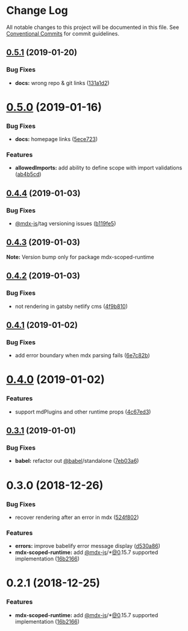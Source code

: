 # Change Log

All notable changes to this project will be documented in this file.
See [Conventional Commits](https://conventionalcommits.org) for commit guidelines.

## [0.5.1](https://github.com/buz-zard/gatsby-mdx/tree/master/packages/mdx-scoped-runtime/compare/mdx-scoped-runtime@0.5.0...mdx-scoped-runtime@0.5.1) (2019-01-20)

### Bug Fixes

- **docs:** wrong repo & git links ([131a1d2](https://github.com/buz-zard/gatsby-mdx/tree/master/packages/mdx-scoped-runtime/commit/131a1d2))

# [0.5.0](https://github.com/buz-zard/gatsby-mdx/blob/master/packages/mdx-scoped-runtime/compare/mdx-scoped-runtime@0.4.4...mdx-scoped-runtime@0.5.0) (2019-01-16)

### Bug Fixes

- **docs:** homepage links ([5ece723](https://github.com/buz-zard/gatsby-mdx/blob/master/packages/mdx-scoped-runtime/commit/5ece723))

### Features

- **allowedImports:** add ability to define scope with import validations ([ab4b5cd](https://github.com/buz-zard/gatsby-mdx/blob/master/packages/mdx-scoped-runtime/commit/ab4b5cd))

## [0.4.4](https://github.com/buz-zard/gatsby-mdx/blob/master/packages/mdx-scoped-runtime/compare/mdx-scoped-runtime@0.4.3...mdx-scoped-runtime@0.4.4) (2019-01-03)

### Bug Fixes

- [@mdx-js](https://github.com/mdx-js)/tag versioning issues ([b119fe5](https://github.com/buz-zard/gatsby-mdx/blob/master/packages/mdx-scoped-runtime/commit/b119fe5))

## [0.4.3](https://github.com/buz-zard/gatsby-mdx/blob/master/packages/mdx-scoped-runtime/compare/mdx-scoped-runtime@0.4.2...mdx-scoped-runtime@0.4.3) (2019-01-03)

**Note:** Version bump only for package mdx-scoped-runtime

## [0.4.2](https://github.com/buz-zard/gatsby-mdx/blob/master/packages/mdx-scoped-runtime/compare/mdx-scoped-runtime@0.4.1...mdx-scoped-runtime@0.4.2) (2019-01-03)

### Bug Fixes

- not rendering in gatsby netlify cms ([4f9b810](https://github.com/buz-zard/gatsby-mdx/blob/master/packages/mdx-scoped-runtime/commit/4f9b810))

## [0.4.1](https://github.com/buz-zard/gatsby-mdx/blob/master/packages/mdx-scoped-runtime/compare/mdx-scoped-runtime@0.4.0...mdx-scoped-runtime@0.4.1) (2019-01-02)

### Bug Fixes

- add error boundary when mdx parsing fails ([6e7c82b](https://github.com/buz-zard/gatsby-mdx/blob/master/packages/mdx-scoped-runtime/commit/6e7c82b))

# [0.4.0](https://github.com/buz-zard/gatsby-mdx/blob/master/packages/mdx-scoped-runtime/compare/mdx-scoped-runtime@0.3.1...mdx-scoped-runtime@0.4.0) (2019-01-02)

### Features

- support mdPlugins and other runtime props ([4c67ed3](https://github.com/buz-zard/gatsby-mdx/blob/master/packages/mdx-scoped-runtime/commit/4c67ed3))

## [0.3.1](https://github.com/buz-zard/gatsby-mdx/blob/master/packages/mdx-scoped-runtime/compare/mdx-scoped-runtime@0.3.0...mdx-scoped-runtime@0.3.1) (2019-01-01)

### Bug Fixes

- **babel:** refactor out [@babel](https://github.com/babel)/standalone ([7eb03a6](https://github.com/buz-zard/gatsby-mdx/blob/master/packages/mdx-scoped-runtime/commit/7eb03a6))

# 0.3.0 (2018-12-26)

### Bug Fixes

- recover rendering after an error in mdx ([524f802](https://github.com/buz-zard/gatsby-mdx/blob/master/packages/mdx-scoped-runtime/commit/524f802))

### Features

- **errors:** improve babelify error message display ([d530a86](https://github.com/buz-zard/gatsby-mdx/blob/master/packages/mdx-scoped-runtime/commit/d530a86))
- **mdx-scoped-runtime:** add [@mdx-js](https://github.com/mdx-js)/\*[@0](https://github.com/0).15.7 supported implementation ([16b2166](https://github.com/buz-zard/gatsby-mdx/blob/master/packages/mdx-scoped-runtime/commit/16b2166))

# 0.2.1 (2018-12-25)

### Features

- **mdx-scoped-runtime:** add [@mdx-js](https://github.com/mdx-js)/\*[@0](https://github.com/0).15.7 supported implementation ([16b2166](https://github.com/buz-zard/gatsby-mdx/blob/master/packages/mdx-scoped-runtime/commit/16b2166))

